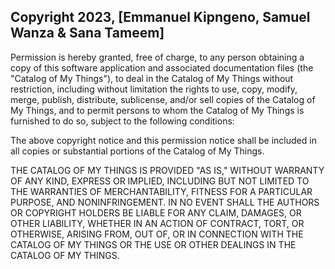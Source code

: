 ## Copyright 2023, [Emmanuel Kipngeno, Samuel Wanza & Sana Tameem]

Permission is hereby granted, free of charge, to any person obtaining a copy of this software application and associated documentation files (the "Catalog of My Things"), to deal in the Catalog of My Things without restriction, including without limitation the rights to use, copy, modify, merge, publish, distribute, sublicense, and/or sell copies of the Catalog of My Things, and to permit persons to whom the Catalog of My Things is furnished to do so, subject to the following conditions:

The above copyright notice and this permission notice shall be included in all copies or substantial portions of the Catalog of My Things.

THE CATALOG OF MY THINGS IS PROVIDED "AS IS," WITHOUT WARRANTY OF ANY KIND, EXPRESS OR IMPLIED, INCLUDING BUT NOT LIMITED TO THE WARRANTIES OF MERCHANTABILITY, FITNESS FOR A PARTICULAR PURPOSE, AND NONINFRINGEMENT. IN NO EVENT SHALL THE AUTHORS OR COPYRIGHT HOLDERS BE LIABLE FOR ANY CLAIM, DAMAGES, OR OTHER LIABILITY, WHETHER IN AN ACTION OF CONTRACT, TORT, OR OTHERWISE, ARISING FROM, OUT OF, OR IN CONNECTION WITH THE CATALOG OF MY THINGS OR THE USE OR OTHER DEALINGS IN THE CATALOG OF MY THINGS.
